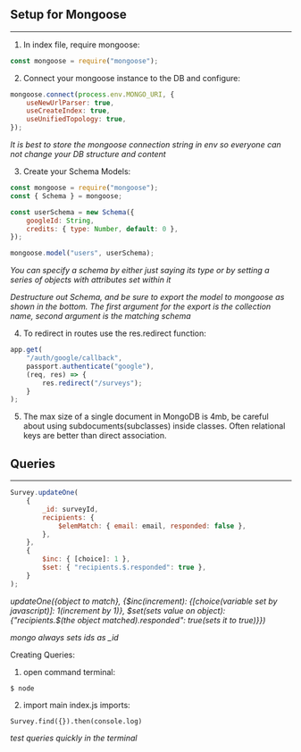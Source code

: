 ## Setup for Mongoose

---

1. In index file, require mongoose:

```javascript
const mongoose = require("mongoose");
```

2. Connect your mongoose instance to the DB and configure:

```javascript
mongoose.connect(process.env.MONGO_URI, {
    useNewUrlParser: true,
    useCreateIndex: true,
    useUnifiedTopology: true,
});
```

_It is best to store the mongoose connection string in env so everyone can not change your DB structure and content_

3. Create your Schema Models:

```javascript
const mongoose = require("mongoose");
const { Schema } = mongoose;

const userSchema = new Schema({
    googleId: String,
    credits: { type: Number, default: 0 },
});

mongoose.model("users", userSchema);
```

_You can specify a schema by either just saying its type or by setting a series of objects with attributes set within it_

_Destructure out Schema, and be sure to export the model to mongoose as shown in the bottom. The first argument for the export is the collection name, second argument is the matching schema_

4. To redirect in routes use the res.redirect function:

```javascript
app.get(
    "/auth/google/callback",
    passport.authenticate("google"),
    (req, res) => {
        res.redirect("/surveys");
    }
);
```

5. The max size of a single document in MongoDB is 4mb, be careful about using subdocuments(subclasses) inside classes. Often relational keys are better than direct association.

## Queries

---

```javascript
Survey.updateOne(
    {
        _id: surveyId,
        recipients: {
            $elemMatch: { email: email, responded: false },
        },
    },
    {
        $inc: { [choice]: 1 },
        $set: { "recipients.$.responded": true },
    }
);
```

_updateOne({object to match}, {$inc(increment): {[choice(variable set by javascript)]: 1(increment by 1)}, $set(sets value on object): {"recipients.$(the object matched).responded": true(sets it to true)}})_

_mongo always sets ids as \_id_

Creating Queries:

1. open command terminal:

```
$ node
```

2. import main index.js imports:

```
Survey.find({}).then(console.log)
```

_test queries quickly in the terminal_
